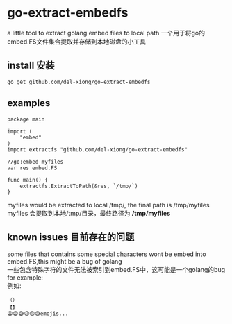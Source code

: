 go-extract-embedfs  
===============
a little tool to extract golang embed files to local path
一个用于将go的embed.FS文件集合提取并存储到本地磁盘的小工具
  
## install 安装
```
go get github.com/del-xiong/go-extract-embedfs
```

## examples

```
package main

import (
	"embed"
)
import extractfs "github.com/del-xiong/go-extract-embedfs"

//go:embed myfiles
var res embed.FS

func main() {
	extractfs.ExtractToPath(&res, `/tmp/`)
}
```
myfiles would be extracted to local /tmp/, the final path is /tmp/myfiles  
myfiles 会提取到本地/tmp/目录，最终路径为 **/tmp/myfiles**

## known issues 目前存在的问题  
some files that contains some special characters wont be embed into embed.FS,this might be a bug of golang  
一些包含特殊字符的文件无法被索引到embed.FS中，这可能是一个golang的bug  
for example:  
例如:  
```
（）
【】
😀😁😂😃😄😅emojis...
```
